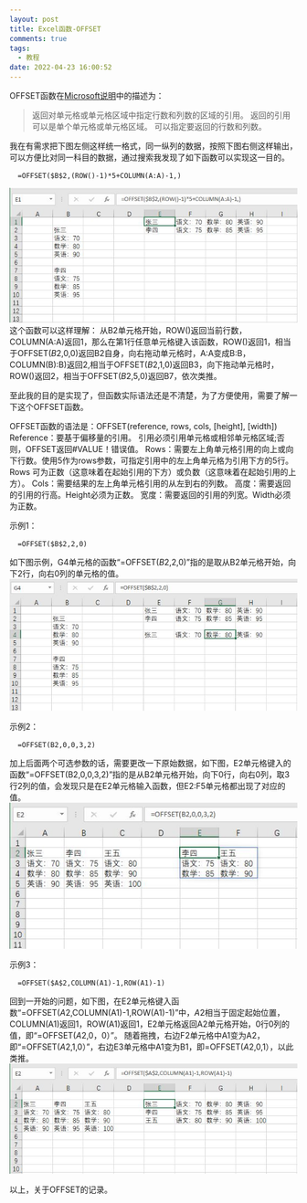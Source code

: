```yaml
---
layout: post
title: Excel函数-OFFSET
comments: true
tags:
  - 教程
date: 2022-04-23 16:00:52
---
```

OFFSET函数在[Microsoft说明](https://support.microsoft.com/zh-cn/office/offset-%E5%87%BD%E6%95%B0-c8de19ae-dd79-4b9b-a14e-b4d906d11b66)中的描述为：

>返回对单元格或单元格区域中指定行数和列数的区域的引用。 返回的引用可以是单个单元格或单元格区域。 可以指定要返回的行数和列数。

<!--more-->
我在有需求把下图左侧这样统一格式，同一纵列的数据，按照下图右侧这样输出，可以方便比对同一科目的数据，通过搜索我发现了如下函数可以实现这一目的。
```
  =OFFSET($B$2,(ROW()-1)*5+COLUMN(A:A)-1,)
```

![](/assets/images/220423_1.JPG)
这个函数可以这样理解：
从B2单元格开始，ROW()返回当前行数，COLUMN(A:A)返回1，那么在第1行任意单元格键入该函数，ROW()返回1，相当于OFFSET($B$2,0,0)返回B2自身，向右拖动单元格时，A:A变成B:B，COLUMN(B):B)返回2,相当于OFFSET($B$2,1,0)返回B3，向下拖动单元格时，ROW()返回2，相当于OFFSET($B$2,5,0)返回B7，依次类推。

至此我的目的是实现了，但函数实际语法还是不清楚，为了方便使用，需要了解一下这个OFFSET函数。

OFFSET函数的语法是：OFFSET(reference, rows, cols, [height], [width])
Reference：要基于偏移量的引用。 引用必须引用单元格或相邻单元格区域;否则，OFFSET返回#VALUE！错误值。
Rows：需要左上角单元格引用的向上或向下行数。使用5作为rows参数，可指定引用中的左上角单元格为引用下方的5行。 
Rows 可为正数（这意味着在起始引用的下方）或负数（这意味着在起始引用的上方）。
Cols：需要结果的左上角单元格引用的从左到右的列数。 
高度：需要返回的引用的行高。Height必须为正数。
宽度：需要返回的引用的列宽。Width必须为正数。

示例1：
```
  =OFFSET($B$2,2,0)
```
如下图示例，G4单元格的函数“=OFFSET($B$2,2,0)”指的是取从B2单元格开始，向下2行，向右0列的单元格的值。
![示例1](/assets/images/220423_2.JPG)

示例2：
```
  =OFFSET(B2,0,0,3,2)
```
加上后面两个可选参数的话，需要更改一下原始数据，如下图，E2单元格键入的函数“=OFFSET(B2,0,0,3,2)”指的是从B2单元格开始，向下0行，向右0列，取3行2列的值，会发现只是在E2单元格输入函数，但E2:F5单元格都出现了对应的值。
![示例2](/assets/images/220423_3.JPG)

示例3：
```
  =OFFSET($A$2,COLUMN(A1)-1,ROW(A1)-1)
```
回到一开始的问题，如下图，在E2单元格键入函数“=OFFSET($A$2,COLUMN(A1)-1,ROW(A1)-1)”中，$A$2相当于固定起始位置，COLUMN(A1)返回1，ROW(A1)返回1，E2单元格返回A2单元格开始，0行0列的值，即“=OFFSET($A$2,0，0）”。
随着拖拽，右边F2单元格中A1变为A2，即“=OFFSET($A$2,1,0）”，右边E3单元格中A1变为B1，即=OFFSET($A$2,0,1），以此类推。
![示例3](/assets/images/220423_4.JPG)

以上，关于OFFSET的记录。
